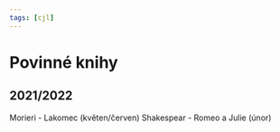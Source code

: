 ```yaml
---
tags: [cjl]
---
```

# Povinné knihy
## 2021/2022
Morieri - Lakomec (květen/červen)
Shakespear - Romeo a Julie (únor)

